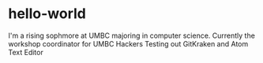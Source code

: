 # hello-world
I'm a rising sophmore at UMBC majoring in computer science.
Currently the workshop coordinator for UMBC Hackers
Testing out GitKraken and Atom Text Editor
